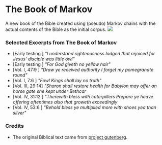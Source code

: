 # The Book of Markov
A new book of the Bible created using (pseudo) Markov chains with the actual contents of the Bible as the initial corpus.
![](https://i.imgur.com/GoZkDK2.jpg)

### Selected Excerpts from The Book of Markov
* [Early testing  ] 	 *"I understand righteousness lodged that rejoiced for Jesus' disciple was little owl"*
* [Early testing  ] 	 *"For God giveth no yellow hair"*
* [Vol. I, 47:9   ] 	 *"Draw ye received authority I forget my pomegranate round"*
* [Vol. I, 7:6    ] 	 *"Fowl Kings shall lay no truth"*
* [Vol. III, 29:14]  	 *"Sharon shall restore health for Babylon may offer an horse gate she kept under Bethcar*
* [Vol. IV, 31:12 ] 	 *"Therewith bless with caterpillers Prepare ye heave offering oftentimes also that groweth exceedingly*
* [Vol. IV, 53:6  ] 	 *"Behold bless ye multiplied more with shoes yea than silver"*

### Credits
* The original Biblical text came from [project gutenberg](https://www.gutenberg.org/).